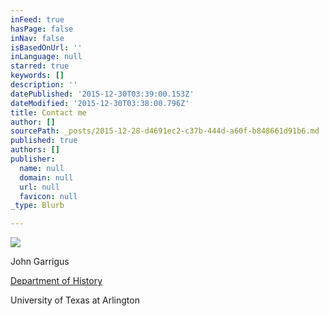 ```yaml
---
inFeed: true
hasPage: false
inNav: false
isBasedOnUrl: ''
inLanguage: null
starred: true
keywords: []
description: ''
datePublished: '2015-12-30T03:39:00.153Z'
dateModified: '2015-12-30T03:38:00.796Z'
title: Contact me
author: []
sourcePath: _posts/2015-12-28-d4691ec2-c37b-444d-a60f-b848661d91b6.md
published: true
authors: []
publisher:
  name: null
  domain: null
  url: null
  favicon: null
_type: Blurb

---
```

![](https://s3-us-west-2.amazonaws.com/the-grid-img/p/19d7da9910d4affc92f98e8fbde45d2df4704809.jpg)

John Garrigus 

[Department of History][0]

University of Texas at Arlington

[0]: http://www.uta.edu/history
